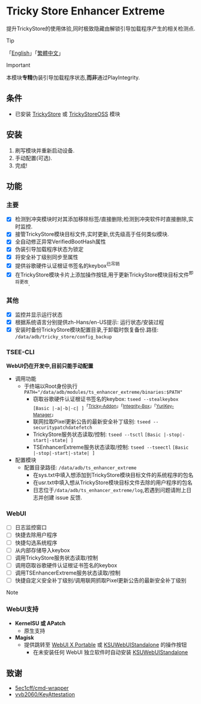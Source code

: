 # Tricky Store Enhancer Extreme
提升TrickyStore的使用体验,同时极致隐藏由解锁引导加载程序产生的相关检测点.

> [!TIP]
> 「[English](README.md)」「[繁體中文](README2zh-Hant.md)」

> [!IMPORTANT]  
> 本模块**专精**伪装引导加载程序状态,**而非**通过PlayIntegrity.

## 条件
- 已安装 [TrickyStore](https://github.com/5ec1cff/TrickyStore) 或 [TrickyStoreOSS](https://github.com/beakthoven/TrickyStoreOSS) 模块

## 安装
1. 刷写模块并重新启动设备.
2. 手动配置(可选).
3. 完成!

## 功能
### 主要
- [x] 检测到冲突模块时对其添加移除标签/直接删除;检测到冲突软件时直接删除,实时监控.
- [x] 接管TrickyStore模块目标文件,实时更新,优先级高于任何类似模块.
- [x] 全自动修正异常VerifiedBootHash属性
- [x] 伪装引导加载程序状态为锁定
- [x] 将安全补丁级别同步至属性
- [x] 提供谷歌硬件认证根证书签名的keybox<sup>已吊销</sup>
- [x] 在TrickyStore模块卡片上添加操作按钮,用于更新TrickyStore模块目标文件<sup>即将更改</sup>.

### 其他
- [x] 监控并显示运行状态
- [x] 根据系统语言分别提供zh-Hans/en-US提示: 运行状态/安装过程
- [x] 安装时备份TrickyStore模块配置目录,于卸载时恢复备份.路径: `/data/adb/tricky_store/config_backup`

### TSEE-CLI
**WebUI仍在开发中,目前只能手动配置**
- 调用功能
  - 于终端以Root身份执行`PATH="/data/adb/modules/ts_enhancer_extreme/binaries:$PATH"`
    - 窃取谷歌硬件认证根证书签名的keybox: `tseed --stealkeybox` `[Basic |-a|-b|-c| ]`<sup>「[Tricky-Addon](https://github.com/KOWX712/Tricky-Addon-Update-Target-List)」「[Integrity-Box](https://github.com/MeowDump/Integrity-Box)」「[YuriKey-Manager](https://github.com/YurikeyDev/yurikey)」</sup>
    - 联网拉取Pixel更新公告的最新安全补丁级别: `tseed --securitypatchdatefetch`
    - TrickyStore服务状态读取/控制: `tseed --tsctl` `[Basic |-stop|-start|-state| ]`
    - TSEnhancerExtreme服务状态读取/控制: `tseed --tseectl` `[Basic |-stop|-start|-state| ]`
- 配置模块
  - 配置目录路径: `/data/adb/ts_enhancer_extreme`
    - 在sys.txt中填入想添加到TrickyStore模块目标文件的系统程序的包名
    - 在usr.txt中填入想从TrickyStore模块目标文件去除的用户程序的包名
    - 日志位于`/data/adb/ts_enhancer_extreme/log`,若遇到问题请附上日志并创建 issue 反馈.

### WebUI
- [ ] 日志监控窗口
- [ ] 快捷去除用户程序
- [ ] 快捷勾选系统程序
- [ ] 从内部存储导入keybox
- [ ] 调用TrickyStore服务状态读取/控制
- [ ] 调用窃取谷歌硬件认证根证书签名的keybox
- [ ] 调用TSEnhancerExtreme服务状态读取/控制
- [ ] 快捷自定义安全补丁级别/调用联网抓取Pixel更新公告的最新安全补丁级别

> [!NOTE]
> ### WebUI支持
>   - **KernelSU 或 APatch**
>     - 原生支持
>   - **Magisk**
>     - 提供跳转至 [WebUI X Portable](https://github.com/MMRLApp/WebUI-X-Portable) 或 [KSUWebUIStandalone](https://github.com/5ec1cff/KsuWebUIStandalone) 的操作按钮
>       - 在未安装任何 WebUI 独立软件时自动安装 [KSUWebUIStandalone](https://github.com/5ec1cff/KsuWebUIStandalone)

## 致谢
- [5ec1cff/cmd-wrapper](https://gist.github.com/5ec1cff/4b3a3ef329094e1427e2397cfa2435ff)
- [vvb2060/KeyAttestation](https://github.com/vvb2060/KeyAttestation)